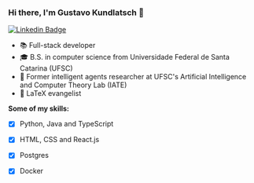 ### Hi there, I'm Gustavo Kundlatsch 👋

[![Linkedin Badge](https://img.shields.io/badge/-LinkedIn-0e76a8?style=flat-square&logo=Linkedin&logoColor=white)](https://www.linkedin.com/in/kundlatsch/)

 - 📚 Full-stack developer
 - 🎓  B.S. in computer science from Universidade Federal de Santa Catarina (UFSC)
 - 🧪 Former intelligent agents researcher at UFSC's Artificial Intelligence and Computer Theory Lab (IATE)
 - 📃 LaTeX evangelist


**Some of my skills:**
 - [x] Python, Java and TypeScript
 - [x] HTML, CSS and React.js
 - [x] Postgres
 - [x] Docker

